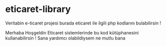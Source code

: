 # eticaret-library
Veritabin e-ticaret projesi  burada eticaret ile ilgili php kodlarını bulabilirsin !

Merhaba Hoşgeldin Eticaret sistemlerinde bu kod kütüphanesini kullanabilirsin !
Sana yardımcı olabildiysem ne mutlu bana 

